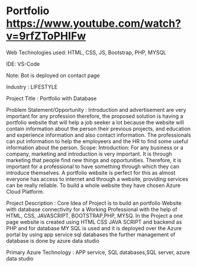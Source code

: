 # Portfolio https://www.youtube.com/watch?v=9rfZToPHIFw
Web Technologies used: HTML, CSS, JS, Bootstrap, PHP, MYSQL

IDE: VS-Code

Note: Bot is deployed on contact page

Industry : LIFESTYLE

Project Title : Portfolio with Database

Problem Statement/Opportunity :
Introduction and advertisement are very important for any profession therefore, the proposed solution is having a portfolio website that will help a job seeker a lot because the website will contain information about the person their previous projects, and education and experience information and also contact information. The professionals can put information to help the employeers and the HR  to find some useful information about the person. Scope: Introduction: For any business or a company, marketing and introduction is very important. It is through marketing that people find new things and opportunities. Therefore, it is important for a professional to have something through which they can introduce themselves. A portfolio website is perfect for this as almost everyone has access to internet and through a website, providing services can be really reliable.  To build a whole website they have chosen Azure Cloud Platform. 



Project Description :
Core Idea of Project is to build an portfolio  Website with database connectivity for a Working Professional with the help of HTML, CSS, JAVASCRIPT, BOOTSTRAP,PHP, MYSQ. 
In the Project a one page website is created using HTML CSS JAVA SCRIPT and backend as PHP and for database MY SQL is used and it is deployed over the Azure portal by using app service sql databases the further management of database is done by azure data studio 

Primary Azure Technology :
APP service, SQL databases,SQL server, azure data studio


